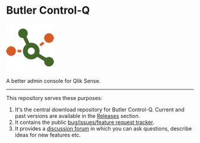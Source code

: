 # Butler Control-Q

![butler-control-q-logo](./icon_128x128.png "Butler Control-Q logo")

A better admin console for Qlik Sense.

***

This repository serves these purposes:

1. It's the central download repository for Butler Control-Q. Current and past versions are available in the [Releases](https://github.com/ptarmiganlabs/butler-control-q-public/releases) section.
2. It contains the public [bug/issues/feature request tracker](https://github.com/ptarmiganlabs/butler-control-q-public/issues).
3. It provides a [discussion forum](https://github.com/ptarmiganlabs/butler-control-q-public/discussions) in which you can ask questions, describe ideas for new features etc.
